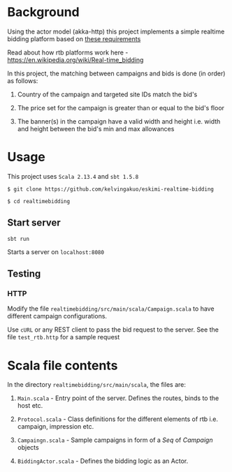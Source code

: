 # Background
Using the actor model (akka-http) this project implements a simple realtime bidding platform based on [these requirements](https://docs.google.com/document/d/1lS7AQ0yH6hRQY8_Usfy9mjWJFh7OW4dFst0dFO0GhXs/edit)

Read about how rtb platforms work here - https://en.wikipedia.org/wiki/Real-time_bidding

In this project, the matching between campaigns and bids is done (in order) as follows:
1. Country of the campaign and targeted site IDs match the bid's

2. The price set for the campaign is greater than or equal to the bid's floor

3. The banner(s) in the campaign have a valid width and height i.e. width and height between the bid's min and max allowances

# Usage
This project uses ```Scala 2.13.4``` and ```sbt 1.5.8```

``` 
$ git clone https://github.com/kelvingakuo/eskimi-realtime-bidding

$ cd realtimebidding
```
## Start server
```sbt run```

Starts a server on ```localhost:8080```

## Testing
### HTTP

Modify the file ```realtimebidding/src/main/scala/Campaign.scala``` to have different campaign configurations.

Use ```cURL``` or any REST client to pass the bid request to the server. See the file ```test_rtb.http``` for a sample request

# Scala file contents
In the directory ```realtimebidding/src/main/scala```, the files are:

1. ```Main.scala``` - Entry point of the server. Defines the routes, binds to the host etc.

2. ```Protocol.scala``` - Class definitions for the different elements of rtb i.e. campaign, impression etc.

3. ```Campaingn.scala``` - Sample campaigns in form of a *Seq* of *Campaign* objects

4. ```BiddingActor.scala``` - Defines the bidding logic as an Actor.

